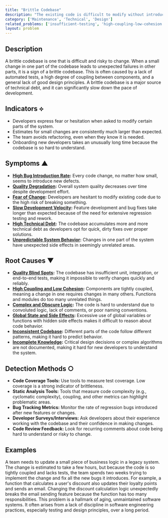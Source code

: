 ```yaml
---
title: "Brittle Codebase"
description: "The existing code is difficult to modify without introducing new bugs, making maintenance and feature development risky."
category: ['Maintenance', 'Technical', 'Design']
related_problems: ['insufficient-testing', 'high-coupling-low-cohesion', 'inconsistent-codebase']
layout: problem
---
```


## Description
A brittle codebase is one that is difficult and risky to change. When a small change in one part of the codebase leads to unexpected failures in other parts, it is a sign of a brittle codebase. This is often caused by a lack of automated tests, a high degree of coupling between components, and a general lack of good design principles. A brittle codebase is a major source of technical debt, and it can significantly slow down the pace of development.

## Indicators ⟡
- Developers express fear or hesitation when asked to modify certain parts of the system.
- Estimates for small changes are consistently much larger than expected.
- The team avoids refactoring, even when they know it is needed.
- Onboarding new developers takes an unusually long time because the codebase is so hard to understand.

## Symptoms ▲

- **[High Bug Introduction Rate](high-bug-introduction-rate.md):** Every code change, no matter how small, seems to introduce new defects.
- **[Quality Degradation](quality-degradation.md):** Overall system quality decreases over time despite development effort.
- **[Fear of Change](fear-of-change.md):** Developers are hesitant to modify existing code due to the high risk of breaking something.
- **[Slow Development Velocity](slow-development-velocity.md):** Feature development and bug fixes take longer than expected because of the need for extensive regression testing and rework.
- **[High Technical Debt](high-technical-debt.md):** The codebase accumulates more and more technical debt as developers opt for quick, dirty fixes over proper solutions.
- **[Unpredictable System Behavior](unpredictable-system-behavior.md):** Changes in one part of the system have unexpected side effects in seemingly unrelated areas.

## Root Causes ▼

- **[Quality Blind Spots](quality-blind-spots.md):** The codebase has insufficient unit, integration, or end-to-end tests, making it impossible to verify changes quickly and reliably.
- **[High Coupling and Low Cohesion](high-coupling-low-cohesion.md):** Components are tightly coupled, meaning a change in one requires changes in many others. Functions and modules do too many unrelated things.
- **[Complex and Obscure Logic](complex-and-obscure-logic.md):** The code is hard to understand due to convoluted logic, lack of comments, or poor naming conventions.
- **[Global State and Side Effects](global-state-and-side-effects.md):** Excessive use of global variables or functions with hidden side effects makes it difficult to reason about code behavior.
- **[Inconsistent Codebase](inconsistent-codebase.md):** Different parts of the code follow different patterns, making it hard to predict behavior.
- **[Incomplete Knowledge](incomplete-knowledge.md):** Critical design decisions or complex algorithms are not documented, making it hard for new developers to understand the system.

## Detection Methods ○

- **Code Coverage Tools:** Use tools to measure test coverage. Low coverage is a strong indicator of brittleness.
- **Static Analysis Tools:** Tools that measure code complexity (e.g., cyclomatic complexity), coupling, and other metrics can highlight problematic areas.
- **Bug Tracking Metrics:** Monitor the rate of regression bugs introduced after new features or changes.
- **Developer Surveys/Interviews:** Ask developers about their experience working with the codebase and their confidence in making changes.
- **Code Review Feedback:** Look for recurring comments about code being hard to understand or risky to change.

## Examples

A team needs to update a small piece of business logic in a legacy system. The change is estimated to take a few hours, but because the code is so tightly coupled and lacks tests, the team spends two weeks trying to implement the change and fix all the new bugs it introduces. For example, a function that calculates a user's discount also updates their loyalty points and sends an email. Changing the discount calculation logic unexpectedly breaks the email sending feature because the function has too many responsibilities. This problem is a hallmark of aging, unmaintained software systems. It often arises from a lack of discipline in software engineering practices, especially testing and design principles, over a long period.